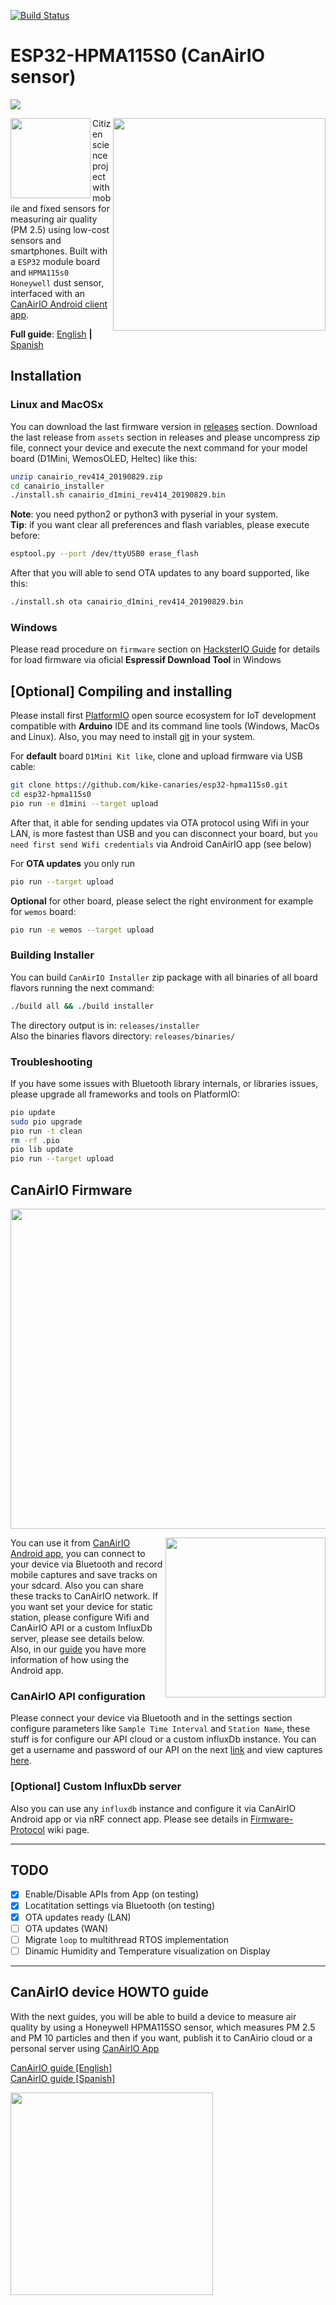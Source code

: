 [![Build Status](https://travis-ci.com/kike-canaries/esp32-hpma115s0.svg?branch=master)](https://travis-ci.com/kike-canaries/esp32-hpma115s0) 

# ESP32-HPMA115S0 (CanAirIO sensor)

<a href="https://liberapay.com/CanAirIO" target="_blank"><img src="http://img.shields.io/liberapay/receives/CanAirIO.svg?logo=liberapay"></a>

<a href="https://github.com/kike-canaries/esp32-hpma115s0/blob/master/images/collage.jpg" target="_blank"><img src="https://raw.githubusercontent.com/kike-canaries/esp32-hpma115s0/master/images/collage.jpg" align="right" width="340" ></a>

<a href="https://play.google.com/store/apps/details?id=hpsaturn.pollutionreporter" target="_blank"><img src="https://github.com/kike-canaries/android-hpma115s0/blob/master/assets/googleplay/gplayicon.png" align="left" width="128" ></a>

Citizen science project with mobile and fixed sensors for measuring air quality (PM 2.5) using low-cost sensors and smartphones. Built with a `ESP32` module board and `HPMA115s0 Honeywell` dust sensor, interfaced with an [CanAirIO Android client app](https://github.com/kike-canaries/android-hpma115s0).

**Full guide**: [English](https://github.com/kike-canaries/esp32-hpma115s0/wiki/Official-Guide-(EN)) **|** [Spanish](https://github.com/kike-canaries/esp32-hpma115s0/wiki/Official-Guide-(ES))<br/>

## Installation

### Linux and MacOSx

You can download the last firmware version in [releases](https://github.com/kike-canaries/esp32-hpma115s0/releases) section. Download the last release from `assets` section in releases and please uncompress zip file, connect your device and execute the next command for your model board (D1Mini, WemosOLED, Heltec) like this:

``` bash
unzip canairio_rev414_20190829.zip
cd canairio_installer
./install.sh canairio_d1mini_rev414_20190829.bin
```

**Note**: you need python2 or python3 with pyserial in your system.  
**Tip**: if you want clear all preferences and flash variables, please execute before:

``` bash
esptool.py --port /dev/ttyUSB0 erase_flash
```

After that you will able to send OTA updates to any board supported, like this:

``` bash
./install.sh ota canairio_d1mini_rev414_20190829.bin
```

### Windows

Please read procedure on `firmware` section on [HacksterIO Guide](https://www.hackster.io/114723/canairio-red-ciudadana-para-monitoreo-de-calidad-del-aire-96f79a#toc-firmware-y-software-3) for details for load firmware via oficial **Espressif Download Tool** in Windows

## [Optional] Compiling and installing

Please install first [PlatformIO](http://platformio.org/) open source ecosystem for IoT development compatible with **Arduino** IDE and its command line tools (Windows, MacOs and Linux). Also, you may need to install [git](http://git-scm.com/) in your system.

For **default** board `D1Mini Kit like`, clone and upload firmware via USB cable:

``` bash
git clone https://github.com/kike-canaries/esp32-hpma115s0.git
cd esp32-hpma115s0
pio run -e d1mini --target upload
```

After that, it able for sending updates via OTA protocol using Wifi in your LAN, is more fastest than USB and you can disconnect your board, but `you need first send Wifi credentials` via Android CanAirIO app (see below)

For **OTA updates** you only run

``` bash
pio run --target upload
```

**Optional** for other board, please select the right environment for example for `wemos` board:

``` bash
pio run -e wemos --target upload
```

### Building Installer

You can build `CanAirIO Installer` zip package with all binaries of all board flavors running the next command:

``` bash
./build all && ./build installer
```

The directory output is in: `releases/installer`  
Also the binaries flavors directory: `releases/binaries/`

### Troubleshooting

If you have some issues with Bluetooth library internals, or libraries issues, please upgrade all frameworks and tools on PlatformIO:

``` bash
pio update
sudo pio upgrade
pio run -t clean
rm -rf .pio
pio lib update
pio run --target upload
```

## CanAirIO Firmware

<a href="https://github.com/kike-canaries/esp32-hpma115s0/blob/master/images/influxdb00.jpg" target="_blank"><img src="https://raw.githubusercontent.com/kike-canaries/esp32-hpma115s0/master/images/influxdb00.jpg" width="512" ></a>

<a href="https://raw.githubusercontent.com/kike-canaries/esp32-hpma115s0/master/images/app_settings_tools.png" target="_blank"><img src="https://raw.githubusercontent.com/kike-canaries/esp32-hpma115s0/master/images/app_settings_tools.png" align="right" width="256" ></a>

You can use it from [CanAirIO Android app](https://github.com/kike-canaries/android-hpma115s0), you can connect to your device via Bluetooth and record mobile captures and save tracks on your sdcard. Also you can share these tracks to CanAirIO network. If you want set your device for static station, please configure Wifi and CanAirIO API or a custom InfluxDb server, please see details below. Also, in our [guide](https://github.com/kike-canaries/esp32-hpma115s0/wiki/Official-Guide-(EN)) you have more information of how using the Android app.

### CanAirIO API configuration

Please connect your device via Bluetooth and in the settings section configure parameters like `Sample Time Interval` and `Station Name`, these stuff is for configure our API cloud or a custom influxDb instance. You can get a username and password of our API on the next [link](http://canairiofront.herokuapp.com/register) and view captures [here](http://gblabs.co:8888/sources/1/dashboards/1).

### [Optional] Custom InfluxDb server

Also you can use any `influxdb` instance and configure it via CanAirIO Android app or via nRF connect app. Please see details in [Firmware-Protocol](https://github.com/kike-canaries/esp32-hpma115s0/wiki/Firmware-Protocol) wiki page.

---

## TODO

- [X] Enable/Disable APIs from App (on testing)
- [X] Locatitation settings via Bluetooth (on testing)
- [X] OTA updates ready (LAN)
- [ ] OTA updates (WAN)
- [ ] Migrate `loop` to multithread RTOS implementation
- [ ] Dinamic Humidity and Temperature visualization on Display

---

## CanAirIO device HOWTO guide

With the next guides, you will be able to build a device to measure air quality by using a Honeywell HPMA115SO sensor, which measures PM 2.5 and PM 10 particles and then if you want, publish it to CanAirio cloud or a personal server using [CanAirIO App](https://play.google.com/store/apps/details?id=hpsaturn.pollutionreporter)

[CanAirIO guide [English]](https://github.com/kike-canaries/esp32-hpma115s0/wiki/Official-Guide-(EN))  
[CanAirIO guide [Spanish]](https://github.com/kike-canaries/esp32-hpma115s0/wiki/Official-Guide-(ES))

<a href="https://raw.githubusercontent.com/kike-canaries/esp32-hpma115s0/master/images/collage_v2.jpg" target="_blank"><img src="https://raw.githubusercontent.com/kike-canaries/esp32-hpma115s0/master/images/collage_v2.jpg" height="324" ></a>
